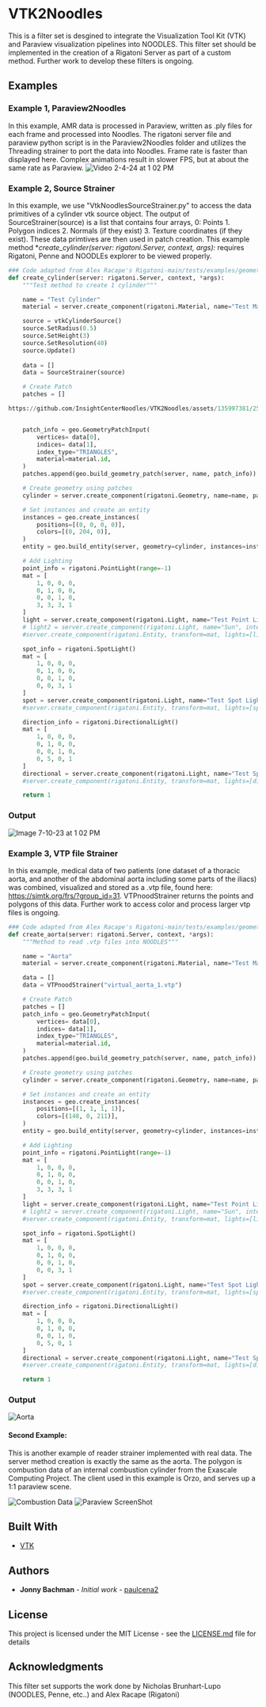 # VTK2Noodles
This is a filter set is desgined to integrate the Visualization Tool Kit (VTK) and Paraview visualization pipelines into NOODLES. This filter set should be implemented in the creation of a Rigatoni Server as part of a custom method. Further work to develop these filters is ongoing.

## Examples
### Example 1, Paraview2Noodles
In this example, AMR data is processed in Paraview, written as .ply files for each frame and processed into Noodles.
The rigatoni server file and paraview python script is in the Paraview2Noodles folder and utilizes the Threading strainer to port the data into Noodles. Frame rate is faster than displayed here. Complex animations result in slower FPS, but at about the same rate as Paraview.
![Video 2-4-24 at 1 02 PM](https://github.com/InsightCenterNoodles/VTK2Noodles/assets/135997381/25611520-81af-4a45-9078-10cfceb47045)

### Example 2, Source Strainer
In this example, we use "VtkNoodlesSourceStrainer.py" to access the data primitives of a cylinder vtk source object.
The output of SourceStrainer(source) is a list that contains four arrays, 0: Points 1. Polygon indices 2. Normals (if they exist) 3. Texture coordinates (if they exist). These data primtives are then used in patch creation. 
This example method **create_cylinder(server: rigatoni.Server, context, *args):** requires Rigatoni, Penne and NOODLEs explorer to be viewed properly.

```python
### Code adapted from Alex Racape's Rigatoni-main/tests/examples/geometry_server.py
def create_cylinder(server: rigatoni.Server, context, *args):
    """Test method to create 1 cylinder"""

    name = "Test Cylinder"
    material = server.create_component(rigatoni.Material, name="Test Material")

    source = vtkCylinderSource()
    source.SetRadius(0.5)
    source.SetHeight(3)
    source.SetResolution(40)
    source.Update()
    
    data = []
    data = SourceStrainer(source)

    # Create Patch
    patches = []

https://github.com/InsightCenterNoodles/VTK2Noodles/assets/135997381/25611520-81af-4a45-9078-10cfceb47045


    patch_info = geo.GeometryPatchInput(
        vertices= data[0],
        indices= data[1],
        index_type="TRIANGLES",
        material=material.id,
    )
    patches.append(geo.build_geometry_patch(server, name, patch_info))

    # Create geometry using patches
    cylinder = server.create_component(rigatoni.Geometry, name=name, patches=patches)

    # Set instances and create an entity
    instances = geo.create_instances(
        positions=[(0, 0, 0, 0)],
        colors=[(0, 204, 0)],
    )
    entity = geo.build_entity(server, geometry=cylinder, instances=instances)

    # Add Lighting
    point_info = rigatoni.PointLight(range=-1)
    mat = [
        1, 0, 0, 0,
        0, 1, 0, 0,
        0, 0, 1, 0,
        3, 3, 3, 1
    ]
    light = server.create_component(rigatoni.Light, name="Test Point Light", point=point_info)
    # light2 = server.create_component(rigatoni.Light, name="Sun", intensity=5, directional=rigatoni.DirectionalLight())
    #server.create_component(rigatoni.Entity, transform=mat, lights=[light.id])

    spot_info = rigatoni.SpotLight()
    mat = [
        1, 0, 0, 0,
        0, 1, 0, 0,
        0, 0, 1, 0,
        0, 0, 3, 1
    ]
    spot = server.create_component(rigatoni.Light, name="Test Spot Light", spot=spot_info)
    #server.create_component(rigatoni.Entity, transform=mat, lights=[spot.id])

    direction_info = rigatoni.DirectionalLight()
    mat = [
        1, 0, 0, 0,
        0, 1, 0, 0,
        0, 0, 1, 0,
        0, 5, 0, 1
    ]
    directional = server.create_component(rigatoni.Light, name="Test Spot Light", directional=direction_info)
    #server.create_component(rigatoni.Entity, transform=mat, lights=[directional.id])

    return 1
```
### Output
![Image 7-10-23 at 1 02 PM](https://github.com/InsightCenterNoodles/VTK2Noodles/assets/135997381/a3fc4612-42a3-401d-b088-8883b5304486)


### Example 3, VTP file Strainer
In this example, medical data of two patients (one dataset of a thoracic aorta, and another of the abdominal aorta including some parts of the iliacs) was combined, visualized and stored as a .vtp file, found here: https://simtk.org/frs/?group_id=31. VTPnoodStrainer returns the points and polygons of this data. Further work to access color and process larger vtp files is ongoing.

```python
### Code adapted from Alex Racape's Rigatoni-main/tests/examples/geometry_server.py
def create_aorta(server: rigatoni.Server, context, *args):
    """Method to read .vtp files into NOODLES"""

    name = "Aorta"
    material = server.create_component(rigatoni.Material, name="Test Material")

    data = []
    data = VTPnoodStrainer("virtual_aorta_1.vtp")

    # Create Patch
    patches = []
    patch_info = geo.GeometryPatchInput(
        vertices= data[0],
        indices= data[1],
        index_type="TRIANGLES",
        material=material.id,
    )
    patches.append(geo.build_geometry_patch(server, name, patch_info))

    # Create geometry using patches
    cylinder = server.create_component(rigatoni.Geometry, name=name, patches=patches)

    # Set instances and create an entity
    instances = geo.create_instances(
        positions=[(1, 1, 1, 1)],
        colors=[(148, 0, 211)],
    )
    entity = geo.build_entity(server, geometry=cylinder, instances=instances)

    # Add Lighting
    point_info = rigatoni.PointLight(range=-1)
    mat = [
        1, 0, 0, 0,
        0, 1, 0, 0,
        0, 0, 1, 0,
        3, 3, 3, 1
    ]
    light = server.create_component(rigatoni.Light, name="Test Point Light", point=point_info)
    # light2 = server.create_component(rigatoni.Light, name="Sun", intensity=5, directional=rigatoni.DirectionalLight())
    #server.create_component(rigatoni.Entity, transform=mat, lights=[light.id])

    spot_info = rigatoni.SpotLight()
    mat = [
        1, 0, 0, 0,
        0, 1, 0, 0,
        0, 0, 1, 0,
        0, 0, 3, 1
    ]
    spot = server.create_component(rigatoni.Light, name="Test Spot Light", spot=spot_info)
    #server.create_component(rigatoni.Entity, transform=mat, lights=[spot.id])

    direction_info = rigatoni.DirectionalLight()
    mat = [
        1, 0, 0, 0,
        0, 1, 0, 0,
        0, 0, 1, 0,
        0, 5, 0, 1
    ]
    directional = server.create_component(rigatoni.Light, name="Test Spot Light", directional=direction_info)
    #server.create_component(rigatoni.Entity, transform=mat, lights=[directional.id])

    return 1
```
### Output

![Aorta](https://github.com/InsightCenterNoodles/VTK2Noodles/assets/135997381/ff7c76a2-ff79-40b3-b63a-9bda3145bf70)


#### Second Example:
This is another example of reader strainer implemented with real data. The server method creation is exactly the same as the aorta. The polygon is combustion data of an internal combustion cylinder from the Exascale Computing Project. The client used in this example is Orzo, and serves up a 1:1 paraview scene. 

![Combustion Data](https://github.com/InsightCenterNoodles/VTK2Noodles/blob/main/orzo_paraview.png)
![Paraview ScreenShot](https://github.com/InsightCenterNoodles/VTK2Noodles/blob/main/paraviewsnap.png)

## Built With
* [VTK](https://github.com/Kitware/VTK)

## Authors

* **Jonny Bachman** - *Initial work* - [paulcena2](https://github.com/paulcena2)

## License

This project is licensed under the MIT License - see the [LICENSE.md](LICENSE.md) file for details

## Acknowledgments
This filter set supports the work done by Nicholas Brunhart-Lupo (NOODLES, Penne, etc..) and Alex Racape (Rigatoni)
